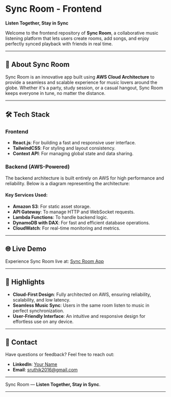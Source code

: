 # Sync Room - Frontend
**Listen Together, Stay in Sync**  

Welcome to the frontend repository of **Sync Room**, a collaborative music listening platform that lets users create rooms, add songs, and enjoy perfectly synced playback with friends in real time.  

---

## 🌟 About Sync Room  

Sync Room is an innovative app built using **AWS Cloud Architecture** to provide a seamless and scalable experience for music lovers around the globe. Whether it's a party, study session, or a casual hangout, Sync Room keeps everyone in tune, no matter the distance.  

---

## 🛠️ Tech Stack  

### Frontend  
- **React.js**: For building a fast and responsive user interface.  
- **TailwindCSS**: For styling and layout consistency.  
- **Context API**: For managing global state and data sharing.  

### Backend (AWS-Powered)  
The backend architecture is built entirely on AWS for high performance and reliability. Below is a diagram representing the architecture:  


#### Key Services Used:  
- **Amazon S3**: For static asset storage.  
- **API Gateway**: To manage HTTP and WebSocket requests.  
- **Lambda Functions**: To handle backend logic.  
- **DynamoDB with DAX**: For fast and efficient database operations.  
- **CloudWatch**: For real-time monitoring and metrics.  

---

## 🌐 Live Demo  

Experience Sync Room live at: [Sync Room App](https://yourdomain.com](https://www.syncroomnow.com/))

---

## 🚀 Highlights  

- **Cloud-First Design**: Fully architected on AWS, ensuring reliability, scalability, and low latency.  
- **Seamless Music Sync**: Users in the same room listen to music in perfect synchronization.  
- **User-Friendly Interface**: An intuitive and responsive design for effortless use on any device.  

---

## 📧 Contact  

Have questions or feedback? Feel free to reach out:  
- **LinkedIn**: [Your Name](https://www.linkedin.com/in/sruthik-issac-5b9119198/)  
- **Email**: sruthik2016@gmail.com 

---

Sync Room — **Listen Together, Stay in Sync**.  

--- 
